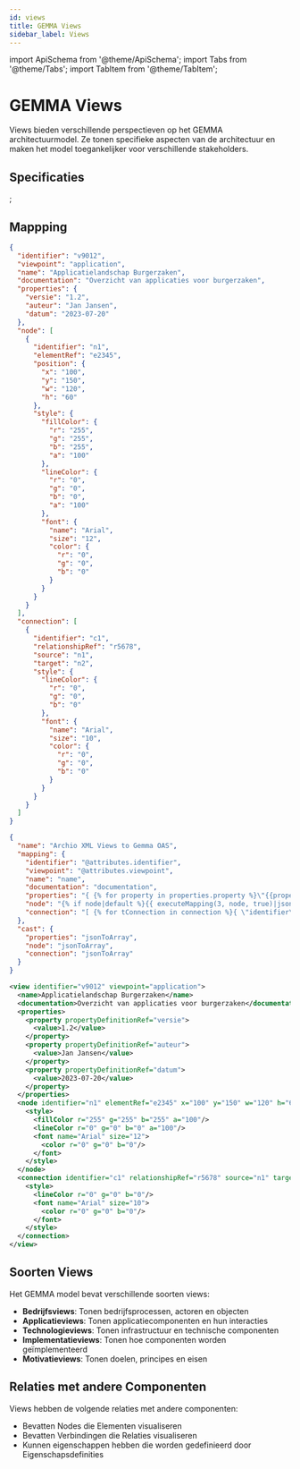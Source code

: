 ```yaml
---
id: views
title: GEMMA Views
sidebar_label: Views
---
```


import ApiSchema from '@theme/ApiSchema';
import Tabs from '@theme/Tabs';
import TabItem from '@theme/TabItem';

# GEMMA Views

Views bieden verschillende perspectieven op het GEMMA architectuurmodel. Ze tonen specifieke aspecten van de architectuur en maken het model toegankelijker voor verschillende stakeholders.


## Specificaties

<ApiSchema id="gemma" example   pointer="#/components/schemas/View" />;


## Mappping

<Tabs>
  <TabItem value="json" label="JSON Voorbeeld" default>

```json
{
  "identifier": "v9012",
  "viewpoint": "application",
  "name": "Applicatielandschap Burgerzaken",
  "documentation": "Overzicht van applicaties voor burgerzaken",
  "properties": {
    "versie": "1.2",
    "auteur": "Jan Jansen",
    "datum": "2023-07-20"
  },
  "node": [
    {
      "identifier": "n1",
      "elementRef": "e2345",
      "position": {
        "x": "100",
        "y": "150",
        "w": "120",
        "h": "60"
      },
      "style": {
        "fillColor": {
          "r": "255",
          "g": "255",
          "b": "255",
          "a": "100"
        },
        "lineColor": {
          "r": "0",
          "g": "0",
          "b": "0",
          "a": "100"
        },
        "font": {
          "name": "Arial",
          "size": "12",
          "color": {
            "r": "0",
            "g": "0",
            "b": "0"
          }
        }
      }
    }
  ],
  "connection": [
    {
      "identifier": "c1",
      "relationshipRef": "r5678",
      "source": "n1",
      "target": "n2",
      "style": {
        "lineColor": {
          "r": "0",
          "g": "0",
          "b": "0"
        },
        "font": {
          "name": "Arial",
          "size": "10",
          "color": {
            "r": "0",
            "g": "0",
            "b": "0"
          }
        }
      }
    }
  ]
}
```

  </TabItem>
  <TabItem value="mapping" label="Mapping Configuratie">

```json
{
  "name": "Archio XML Views to Gemma OAS",
  "mapping": {
    "identifier": "@attributes.identifier",
    "viewpoint": "@attributes.viewpoint",
    "name": "name",
    "documentation": "documentation",
    "properties": "{ {% for property in properties.property %}\"{{property['@attributes']['propertyDefinitionRef']}}\":\"{{property['value']}}\"{% if not loop.last %},{% endif %}{% endfor %} }",
    "node": "{% if node|default %}{{ executeMapping(3, node, true)|json_encode }}{%else%}[]{%endif%}",
    "connection": "[ {% for tConnection in connection %}{ \"identifier\":\"{{ tConnection['@attributes']['identifier'] }}\", \"relationshipRef\":\"{{ tConnection['@attributes']['relationshipRef'] }}\", \"source\":\"{{ tConnection['@attributes']['source'] }}\", \"target\":\"{{ tConnection['@attributes']['target'] }}\", \"style\":{ \"lineColor\":{ \"r\":\"{{ tConnection['style']['lineColor']['@attributes']['r'] }}\", \"g\":\"{{ tConnection['style']['lineColor']['@attributes']['g'] }}\", \"b\":\"{{ tConnection['style']['lineColor']['@attributes']['b'] }}\" }, \"font\":{ \"name\":\"{{ tConnection['style']['font']['@attributes']['name'] }}\", \"size\":\"{{ tConnection['style']['font']['@attributes']['size'] }}\", \"color\":{ \"r\":\"{{ tConnection['style']['font']['color']['@attributes']['r'] }}\", \"g\":\"{{ tConnection['style']['font']['color']['@attributes']['g'] }}\", \"b\":\"{{ tConnection['style']['font']['color']['@attributes']['b'] }}\" } } } }{% if not loop.last %},{% endif %}{% endfor %} ]"
  },
  "cast": {
    "properties": "jsonToArray",
    "node": "jsonToArray",
    "connection": "jsonToArray"
  }
}
```

  </TabItem>
  <TabItem value="xml" label="XML Input Voorbeeld">

```xml
<view identifier="v9012" viewpoint="application">
  <name>Applicatielandschap Burgerzaken</name>
  <documentation>Overzicht van applicaties voor burgerzaken</documentation>
  <properties>
    <property propertyDefinitionRef="versie">
      <value>1.2</value>
    </property>
    <property propertyDefinitionRef="auteur">
      <value>Jan Jansen</value>
    </property>
    <property propertyDefinitionRef="datum">
      <value>2023-07-20</value>
    </property>
  </properties>
  <node identifier="n1" elementRef="e2345" x="100" y="150" w="120" h="60">
    <style>
      <fillColor r="255" g="255" b="255" a="100"/>
      <lineColor r="0" g="0" b="0" a="100"/>
      <font name="Arial" size="12">
        <color r="0" g="0" b="0"/>
      </font>
    </style>
  </node>
  <connection identifier="c1" relationshipRef="r5678" source="n1" target="n2">
    <style>
      <lineColor r="0" g="0" b="0"/>
      <font name="Arial" size="10">
        <color r="0" g="0" b="0"/>
      </font>
    </style>
  </connection>
</view>
```

  </TabItem>
</Tabs>

## Soorten Views

Het GEMMA model bevat verschillende soorten views:

- **Bedrijfsviews**: Tonen bedrijfsprocessen, actoren en objecten
- **Applicatieviews**: Tonen applicatiecomponenten en hun interacties
- **Technologieviews**: Tonen infrastructuur en technische componenten
- **Implementatieviews**: Tonen hoe componenten worden geïmplementeerd
- **Motivatieviews**: Tonen doelen, principes en eisen

## Relaties met andere Componenten

Views hebben de volgende relaties met andere componenten:

- Bevatten Nodes die Elementen visualiseren
- Bevatten Verbindingen die Relaties visualiseren
- Kunnen eigenschappen hebben die worden gedefinieerd door Eigenschapsdefinities 